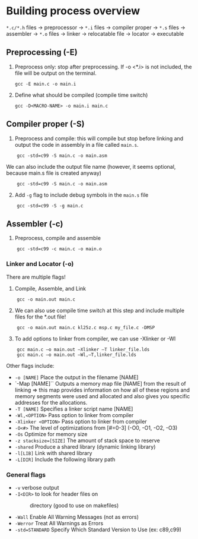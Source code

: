 # Building process overview

``*.c/*.h`` files -> preprocessor -> ``*.i`` files -> compiler proper -> ``*.s`` files -> assembler -> ``*.o`` files -> linker -> relocatable file -> locator -> executable

## Preprocessing (-E)
1) Preprocess only: stop after preprocessing. If -o <*.i> is not included, the file will be output on the terminal.
    ``` 
	gcc -E main.c -o main.i
    ```

2) Define what should be compiled (compile time switch)
	```
	gcc -D<MACRO-NAME> -o main.i main.c
	```

## Compiler proper (-S)
1) Preprocess and compile: this will compile but stop before linking and output the code in assembly in a file called ``main.s``.
```
	gcc -std=c99 -S main.c -o main.asm
```
We can also include the output file name (however, it seems optional, because main.s file is created anyway)
```
	gcc -std=c99 -S main.c -o main.asm
```
2) Add ``-g`` flag to include debug symbols in the ``main.s`` file
```
	gcc -std=c99 -S -g main.c
```

## Assembler (-c)
1) Preprocess, compile and assemble
```
	gcc -std=c99 -c main.c -o main.o
```

### Linker and Locator (-o)
There are multiple flags!
1) Compile, Assemble, and Link
```
	gcc -o main.out main.c
```
2) We can also use compile time switch at this step and include multiple files for the *.out file!
```
	gcc -o main.out main.c kl25z.c msp.c my_file.c -DMSP
```
3) To add options to linker from compiler, we can use -Xlinker or -Wl
```
	gcc main.c –o main.out –Xlinker –T linker_file.lds
	gcc main.c –o main.out –Wl,–T,linker_file.lds
```
Other flags include:
- ``-o [NAME]`` Place the output in the filename [NAME]
- `-Map [NAME]`` Outputs a memory map file [NAME] from the result of linking => this map provides information on how all of these regions and memory segments were used and allocated and also gives you specific addresses for the allocations.
- ``-T [NAME]`` Specifies a linker script name [NAME]
- ``-Wl,<OPTION>`` Pass option to linker from compiler
- ``-Xlinker <OPTION>`` Pass option to linker from compiler
- ``-O<#>`` The level of optimizations from [#=0-3] (-O0, -O1, -O2, -O3)
- ``-Os`` Optimize for memory size
- ``-z stacksize=[SIZE]`` The amount of stack space to reserve
- ``-shared`` Produce a shared library (dynamic linking library)
- ``-l[LIB]`` Link with shared library 
- ``-L[DIR]`` Include the following library path


### General flags
- ``-v`` verbose output
- ``-I<DIR>`` to look for header files on <DIR> directory (good to use on makefiles)
- ``-Wall`` Enable All Warning Messages (not as errors)
- ``-Werror`` Treat All Warnings as Errors
- ``-std=STANDARD`` Specify Which Standard Version to Use (ex: c89,c99)

